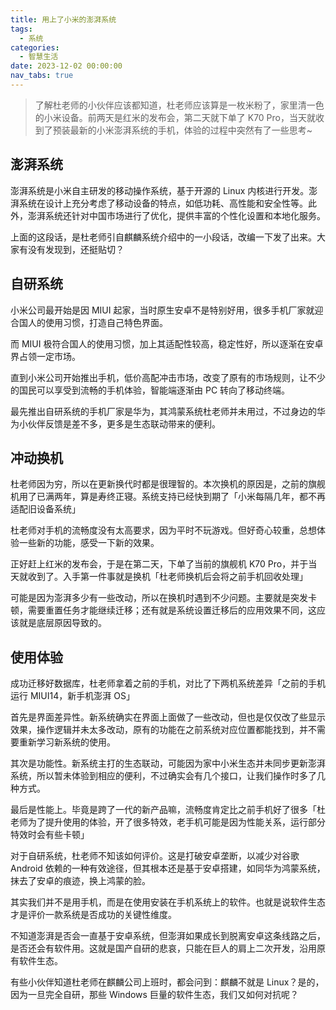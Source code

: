 ```yaml
---
title: 用上了小米的澎湃系统
tags:
  - 系统
categories:
  - 智慧生活
date: 2023-12-02 00:00:00
nav_tabs: true
---
```


> 了解杜老师的小伙伴应该都知道，杜老师应该算是一枚米粉了，家里清一色的小米设备。前两天是红米的发布会，第二天就下单了 K70 Pro，当天就收到了预装最新的小米澎湃系统的手机，体验的过程中突然有了一些思考~

<!-- more -->

## 澎湃系统

澎湃系统是小米自主研发的移动操作系统，基于开源的 Linux 内核进行开发。澎湃系统在设计上充分考虑了移动设备的特点，如低功耗、高性能和安全性等。此外，澎湃系统还针对中国市场进行了优化，提供丰富的个性化设置和本地化服务。

上面的这段话，是杜老师引自麒麟系统介绍中的一小段话，改编一下发了出来。大家有没有发现到，还挺贴切？

## 自研系统

小米公司最开始是因 MIUI 起家，当时原生安卓不是特别好用，很多手机厂家就迎合国人的使用习惯，打造自己特色界面。

而 MIUI 极符合国人的使用习惯，加上其适配性较高，稳定性好，所以逐渐在安卓界占领一定市场。

直到小米公司开始推出手机，低价高配冲击市场，改变了原有的市场规则，让不少的国民可以享受到流畅的手机体验，智能端逐渐由 PC 转向了移动终端。

最先推出自研系统的手机厂家是华为，其鸿蒙系统杜老师并未用过，不过身边的华为小伙伴反馈是差不多，更多是生态联动带来的便利。

## 冲动换机

杜老师因为穷，所以在更新换代时都是很理智的。本次换机的原因是，之前的旗舰机用了已满两年，算是寿终正寝。系统支持已经快到期了「小米每隔几年，都不再适配旧设备系统」

杜老师对手机的流畅度没有太高要求，因为平时不玩游戏。但好奇心较重，总想体验一些新的功能，感受一下新的效果。

正好赶上红米的发布会，于是在第二天，下单了当前的旗舰机 K70 Pro，并于当天就收到了。入手第一件事就是换机「杜老师换机后会将之前手机回收处理」

可能是因为澎湃多少有一些改动，所以在换机时遇到不少问题。主要就是突发卡顿，需要重置任务才能继续迁移；还有就是系统设置迁移后的应用效果不同，这应该就是底层原因导致的。

## 使用体验

成功迁移好数据库，杜老师拿着之前的手机，对比了下两机系统差异「之前的手机运行 MIUI14，新手机澎湃 OS」

首先是界面差异性。新系统确实在界面上面做了一些改动，但也是仅仅改了些显示效果，操作逻辑并未太多改动，原有的功能在之前系统对应位置都能找到，并不需要重新学习新系统的使用。

其次是功能性。新系统主打的生态联动，可能因为家中小米生态并未同步更新澎湃系统，所以暂未体验到相应的便利，不过确实会有几个接口，让我们操作时多了几种方式。

最后是性能上。毕竟是跨了一代的新产品嘛，流畅度肯定比之前手机好了很多「杜老师为了提升使用的体验，开了很多特效，老手机可能是因为性能关系，运行部分特效时会有些卡顿」

对于自研系统，杜老师不知该如何评价。这是打破安卓垄断，以减少对谷歌 Android 依赖的一种有效途径，但其根本还是基于安卓搭建，如同华为鸿蒙系统，抹去了安卓的痕迹，换上鸿蒙的脸。

其实我们并不是用手机，而是在使用安装在手机系统上的软件。也就是说软件生态才是评价一款系统是否成功的关键性维度。

不知道澎湃是否会一直基于安卓系统，但澎湃如果成长到脱离安卓这条线路之后，是否还会有软件用。这就是国产自研的悲哀，只能在巨人的肩上二次开发，沿用原有软件生态。

有些小伙伴知道杜老师在麒麟公司上班时，都会问到：麒麟不就是 Linux？是的，因为一旦完全自研，那些 Windows 巨量的软件生态，我们又如何对抗呢？